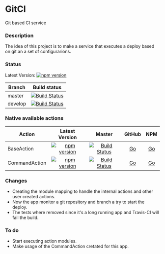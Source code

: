 # GitCI
Git based CI service

### Description
The idea of this project is to make a service that executes a deploy based on git an a set of configurarions.

### Status
Latest Version: [![npm version](https://badge.fury.io/js/gitci.svg)](https://badge.fury.io/js/gitci)

| Branch   | Build status |
|----------|:------------:|
| master   | [![Build Status](https://travis-ci.org/jmtvms/GitCI.svg?branch=master)](https://travis-ci.org/jmtvms/GitCI)  |
| develop  | [![Build Status](https://travis-ci.org/jmtvms/GitCI.svg?branch=develop)](https://travis-ci.org/jmtvms/GitCI)  |

### Native available actions

| Action   | Latest Version | Master | GitHub | NPM |
|----------|:--------------:|:------:|:------:|:---:|
| BaseAction | [![npm version](https://badge.fury.io/js/gitci-baseaction.svg)](https://badge.fury.io/js/gitci-baseaction) | [![Build Status](https://travis-ci.org/jmtvms/GitCI-BaseAction.svg?branch=master)](https://travis-ci.org/jmtvms/GitCI-BaseAction) | [Go](https://github.com/jmtvms/GitCI-BaseAction) | [Go](https://www.npmjs.com/package/gitci-baseaction) |
| CommandAction | [![npm version](https://badge.fury.io/js/gitci-commandaction.svg)](https://badge.fury.io/js/gitci-commandaction) | [![Build Status](https://travis-ci.org/jmtvms/GitCI-CommandAction.svg?branch=master)](https://travis-ci.org/jmtvms/GitCI-CommandAction) | [Go](https://github.com/jmtvms/GitCI-CommandAction) | [Go](https://www.npmjs.com/package/gitci-commandaction) |

### Changes
* Creating the module mapping to handle the internal actions and other user created actions.
* Now the app monitor a git repository and branch a try to start the deploy.
* The tests where removed since it's a long running app and Travis-CI will fail the build.

### To do
* Start executing action modules.
* Make usage of the CommandAction cretated for this app.